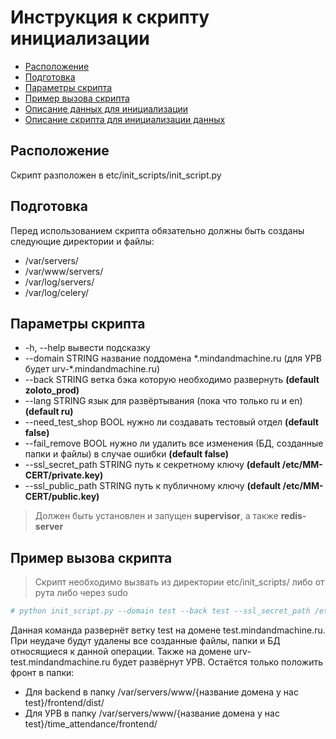 # Инструкция к скрипту инициализации
- [Расположение](#расположение)
- [Подготовка](#подготовка)
- [Параметры скрипта](#параметры-скрипта)
- [Пример вызова скрипта](#пример-вызова-скрипта)
- [Описание данных для инициализации](#описание-данных-для-инициализации)
- [Описание скрипта для инициализации данных](#описание-скрипта-для-инициализации-данных)

## Расположение
Скрипт разположен в etc/init_scripts/init_script.py

## Подготовка
Перед использованием скрипта обязательно должны быть созданы следующие директории и файлы:
- /var/servers/
- /var/www/servers/
- /var/log/servers/
- /var/log/celery/

## Параметры скрипта
- -h, \--help вывести подсказку
- \--domain STRING название поддомена \*.mindandmachine.ru (для УРВ будет urv-\*.mindandmachine.ru)
- \--back STRING ветка бэка которую необходимо развернуть **(default zoloto_prod)**
- \--lang STRING язык для развёртывания (пока что только ru и en) **(default ru)**
- \--need_test_shop BOOL нужно ли создавать тестовый отдел **(default false)**
- \--fail_remove BOOL нужно ли удалить все изменения (БД, созданные папки и файлы) в случае ошибки **(default false)**
- \--ssl_secret_path STRING путь к секретному ключу **(default /etc/MM-CERT/private.key)**
- \--ssl_public_path STRING путь к публичному ключу **(default /etc/MM-CERT/public.key)**

> Должен быть установлен и запущен **supervisor**, а также **redis-server**

## Пример вызова скрипта
> Скрипт необходимо вызвать из директории etc/init_scripts/ либо от рута либо через sudo

```bash
# python init_script.py --domain test --back test --ssl_secret_path /etc/ssl/secret.key --ssl_public_path /etc/ssl/pub.key --lang ru --fail_remove true
```
Данная команда развернёт ветку test на домене test.mindandmachine.ru. При неудаче будут удалены все созданные файлы, папки и БД относящиеся к данной операции.
Также на домене urv-test.mindandmachine.ru будет развёрнут УРВ.
Остаётся только положить фронт в папки:
- Для backend в папку /var/servers/www/{название домена у нас test}/frontend/dist/
- Для УРВ в папку /var/servers/www/{название домена у нас test}/time_attendance/frontend/
